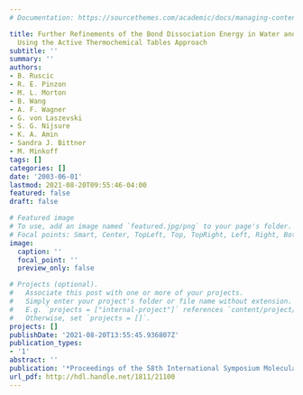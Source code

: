 ```yaml
---
# Documentation: https://sourcethemes.com/academic/docs/managing-content/

title: Further Refinements of the Bond Dissociation Energy in Water and Hydroxyl Radical
  Using the Active Thermochemical Tables Approach
subtitle: ''
summary: ''
authors:
- B. Ruscic
- R. E. Pinzon
- M. L. Morton
- B. Wang
- A. F. Wagner
- G. von Laszevski
- S. G. Nijsure
- K. A. Amin
- Sandra J. Bittner
- M. Minkoff
tags: []
categories: []
date: '2003-06-01'
lastmod: 2021-08-20T09:55:46-04:00
featured: false
draft: false

# Featured image
# To use, add an image named `featured.jpg/png` to your page's folder.
# Focal points: Smart, Center, TopLeft, Top, TopRight, Left, Right, BottomLeft, Bottom, BottomRight.
image:
  caption: ''
  focal_point: ''
  preview_only: false

# Projects (optional).
#   Associate this post with one or more of your projects.
#   Simply enter your project's folder or file name without extension.
#   E.g. `projects = ["internal-project"]` references `content/project/deep-learning/index.md`.
#   Otherwise, set `projects = []`.
projects: []
publishDate: '2021-08-20T13:55:45.936807Z'
publication_types:
- '1'
abstract: ''
publication: '*Proceedings of the 58th International Symposium Molecular Sectrosctroscopy*'
url_pdf: http://hdl.handle.net/1811/21100
---
```

